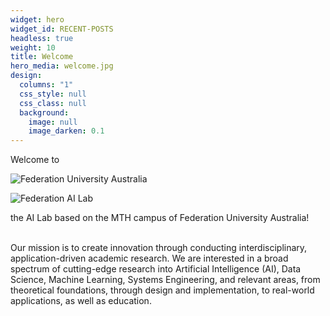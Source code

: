 ```yaml
---
widget: hero
widget_id: RECENT-POSTS
headless: true
weight: 10
title: Welcome
hero_media: welcome.jpg
design:
  columns: "1"
  css_style: null
  css_class: null
  background:
    image: null
    image_darken: 0.1
---
```

Welcome to 

![](fed_uni_black_rgb.jpg "Federation University Australia")

![](8f22ca_33e8a660814140a0b81b9947bc01762c_mv2.webp "Federation AI Lab")

the AI Lab based on the MTH campus of Federation University Australia!

\
Our mission is to create innovation through conducting interdisciplinary, application-driven academic research. We are interested in a broad spectrum of cutting-edge research into Artificial Intelligence (AI), Data Science, Machine Learning, Systems Engineering, and relevant areas, from theoretical foundations, through design and implementation, to real-world applications, as well as education.